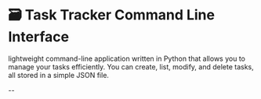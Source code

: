 # 🗃️ Task Tracker Command Line Interface 
lightweight command-line application written in Python that allows you to manage your tasks efficiently. You can create, list, modify, and delete tasks, all stored in a simple JSON file.

--

